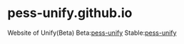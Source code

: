 # pess-unify.github.io
Website of Unify(Beta)
Beta:[pess-unify](https://github.com/Carson-We/pess-unify-beta.github.io)
Stable:[pess-unify](https://github.com/pess-unify/pess-unify.github.io)
